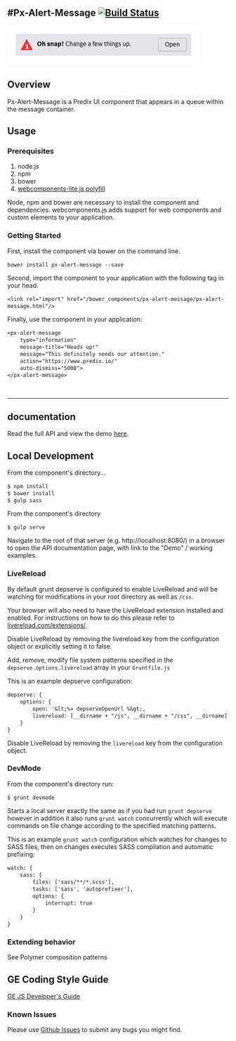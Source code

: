 #Px-Alert-Message [![Build Status](https://travis-ci.org/PredixDev/px-alert-message.svg?branch=master)](https://travis-ci.org/PredixDev/px-alert-message)
-----------------------------------------------

[![px-alert-message demo](px-alert-message.png?raw=true)](https://github.com/PredixDev/px-alert-message)

## Overview

Px-Alert-Message is a Predix UI component that appears in a queue within the message container.

## Usage

### Prerequisites
1. node.js
2. npm
3. bower
4. [webcomponents-lite.js polyfill](https://github.com/webcomponents/webcomponentsjs)

Node, npm and bower are necessary to install the component and dependencies. webcomponents.js adds support for web components and custom elements to your application.

### Getting Started

First, install the component via bower on the command line.

```
bower install px-alert-message --save
```

Second, import the component to your application with the following tag in your head.

```
<link rel="import" href="/bower_components/px-alert-message/px-alert-message.html"/>
```

Finally, use the component in your application:

```
<px-alert-message
    type="information"
    message-title="Heads up!"
    message="This definitely needs our attention."
    action="https://www.predix.io/"
    auto-dismiss="5000">
</px-alert-message>
```

<br />
<hr />

## documentation

Read the full API and view the demo [here](https://predixdev.github.io/px-alert-message).

## Local Development

From the component's directory...

```
$ npm install
$ bower install
$ gulp sass
```

From the component's directory

```
$ gulp serve
```

Navigate to the root of that server (e.g. http://localhost:8080/) in a browser to open the API documentation page, with link to the "Demo" / working examples.

### LiveReload

By default grunt depserve is configured to enable LiveReload and will be watching for modifications in your root directory as well as `/css`.

Your browser will also need to have the LiveReload extension installed and enabled. For instructions on how to do this please refer to [livereload.com/extensions/](http://livereload.com/extensions/).

Disable LiveReload by removing the livereload key from the configuration object or explicitly setting it to false.

Add, remove, modify file system patterns specified in the `depserve.options.livereload` array in your `Gruntfile.js`

This is an example depserve configuration:

```
depserve: {
    options: {
        open: '&lt;%= depserveOpenUrl %&gt;,
        livereload: [__dirname + "/js", __dirname + "/css", __dirname]
    }
}
```

Disable LiveReload by removing the `livereload` key from the configuration object.

### DevMode

From the component's directory run:

```
$ grunt devmode
```

Starts a local server exactly the same as if you had run `grunt depserve` however in addition it also runs `grunt watch` concurrently which will execute commands on file change according to the specified matching patterns.

This is an example `grunt watch` configuration which watches for changes to SASS files, then on changes executes SASS compilation and automatic prefixing:

```
watch: {
    sass: {
        files: ['sass/**/*.scss'],
        tasks: ['sass', 'autoprefixer'],
        options: {
            interrupt: true
        }
    }
}
```

### Extending behavior

See Polymer composition patterns

GE Coding Style Guide
---------------------

[GE JS Developer's Guide](https://github.com/GeneralElectric/javascript)


### Known Issues

Please use [Github Issues](https://github.com/PredixDev/px-alert-message/issues) to submit any bugs you might find.

